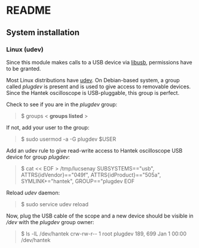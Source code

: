 README
======

System installation
-------------------

### Linux (udev)

Since this module makes calls to a USB device via [libusb](https://en.wikipedia.org/wiki/Libusb), permissions have to be granted.

Most Linux distributions have [udev](https://en.wikipedia.org/wiki/Udev).
On Debian-based system, a group called *plugdev* is present and is used to give access to removable devices. Since the Hantek
 oscilloscope is USB-pluggable, this group is perfect.
 
Check to see if you are in the *plugdev* group:
> $ groups
< **groups listed** > 

If not, add your user to the group:
> $ sudo usermod -a -G plugdev $USER

Add an udev rule to give read-write access to Hantek oscilloscope USB device for group *plugdev*:
> $ cat << EOF > /tmp/lucsenay
SUBSYSTEMS=="usb", ATTRS{idVendor}=="049f", ATTRS{idProduct}=="505a", SYMLINK+="hantek", GROUP=="plugdev
EOF

Reload *udev* daemon:
> $ sudo service udev reload

Now, plug the USB cable of the scope and a new device should be visible in */dev* with the *plugdev* group owner:
> $ ls -lL /dev/hantek
crw-rw-r-- 1 root plugdev 189, 699 Jan 1 00:00 /dev/hantek

